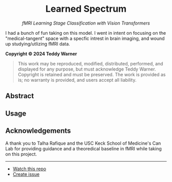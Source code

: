 <h1 align="center">
Learned Spectrum
</h1>

<p align="center">
<em>fMRI Learning Stage Classification with Vision Transformers</em>
</p>

I had a bunch of fun taking on this model. I went in intent on focusing on the "medical-tangent" space with a specfic intrest in brain imaging, and wound up studying/utlizing fMRI data. 

**Copyright © 2024 Teddy Warner**
> This work may be reproduced, modified, distributed, performed, and displayed for any purpose,
> but must acknowledge Teddy Warner. Copyright is retained and must be preserved. 
> The work is provided as is; no warranty is provided, and users accept all liability.

## Abstract


## Usage


## Acknowledgements 
A thank you to Talha Rafique and the USC Keck School of Medicine's Can Lab for providing guidance and a theoredical baseline in fMRI while taking on this project.

---
- [Watch this repo](https://github.com/Twarner491/learnedSpectrum/subscription)
- [Create issue](https://github.com/Twarner491/learnedSpectrum/issues/new)
